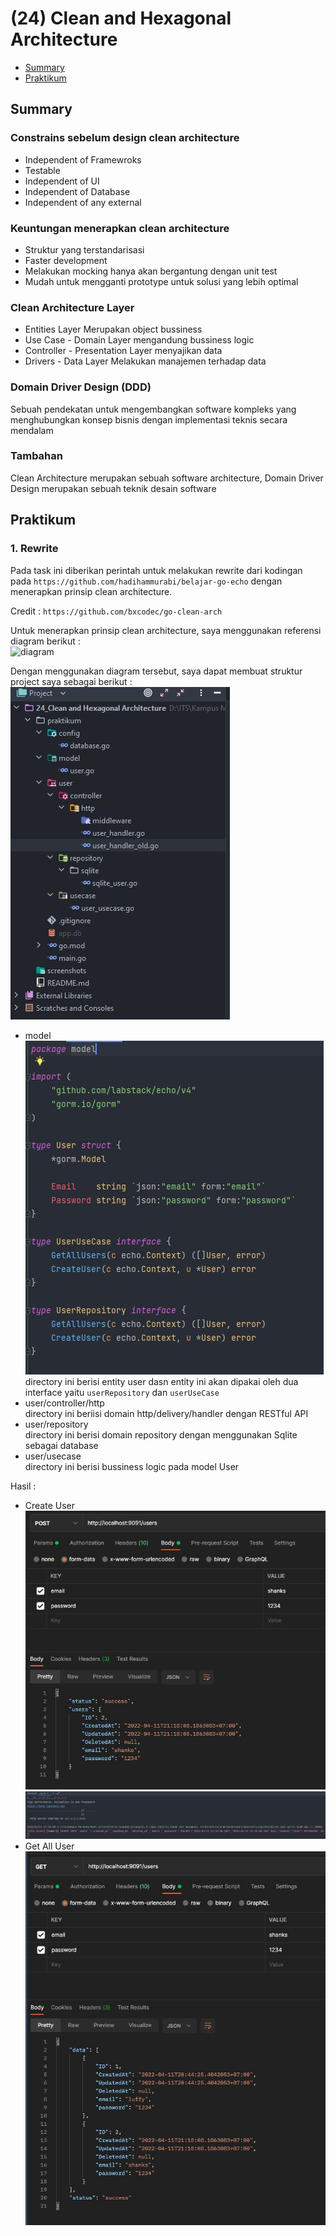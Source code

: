 # (24) Clean and Hexagonal Architecture

- [Summary](#Summary)
- [Praktikum](#Praktikum)

## Summary
### Constrains sebelum design clean architecture
- Independent of Framewroks
- Testable
- Independent of UI
- Independent of Database
- Independent of any external
### Keuntungan menerapkan clean architecture
- Struktur yang terstandarisasi
- Faster development
- Melakukan mocking hanya akan bergantung dengan unit test
- Mudah untuk mengganti prototype untuk solusi yang lebih optimal
### Clean Architecture Layer
- Entities Layer
  Merupakan object bussiness
- Use Case - Domain Layer
  mengandung bussiness logic
- Controller - Presentation Layer
  menyajikan data
- Drivers - Data Layer
  Melakukan manajemen terhadap data
### Domain Driver Design (DDD)
Sebuah pendekatan untuk mengembangkan software kompleks yang menghubungkan konsep bisnis dengan implementasi teknis secara mendalam
### Tambahan
Clean Architecture merupakan sebuah software architecture, Domain Driver Design merupakan sebuah teknik desain software

## Praktikum
### 1. Rewrite
Pada task ini diberikan perintah untuk melakukan rewrite dari kodingan pada `https://github.com/hadihammurabi/belajar-go-echo` dengan menerapkan prinsip clean architecture.

Credit : `https://github.com/bxcodec/go-clean-arch`  

Untuk menerapkan prinsip clean architecture, saya menggunakan referensi diagram berikut :  
![diagram](https://raw.githubusercontent.com/bxcodec/go-clean-arch/master/clean-arch.png)  

Dengan menggunakan diagram tersebut, saya dapat membuat struktur project saya sebagai berikut :  
![structure](./screenshots/structure.jpg) 

- model  
  ![code](./screenshots/user_model.jpg)   
  directory ini berisi entity user dasn entity ini akan dipakai oleh dua interface yaitu `userRepository` dan `userUseCase`
- user/controller/http  
  directory ini beriisi domain http/delivery/handler dengan RESTful API
- user/repository  
  directory ini berisi domain repository dengan menggunakan Sqlite sebagai database
- user/usecase  
  directory ini berisi bussiness logic pada model User

Hasil :  
- Create User  
  ![hasil](./screenshots/createuser.jpg)  
  ![hasil](./screenshots/createuser_2.jpg)  
- Get All User  
  ![hasil](./screenshots/getallusers.jpg)  
